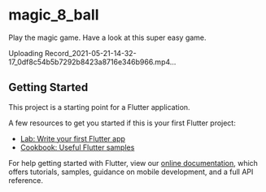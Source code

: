 # magic_8_ball

Play the magic game. Have a look at this super easy game.

Uploading Record_2021-05-21-14-32-17_0df8c54b5b7292b8423a8716e346b966.mp4…



## Getting Started

This project is a starting point for a Flutter application.

A few resources to get you started if this is your first Flutter project:

- [Lab: Write your first Flutter app](https://flutter.dev/docs/get-started/codelab)
- [Cookbook: Useful Flutter samples](https://flutter.dev/docs/cookbook)

For help getting started with Flutter, view our
[online documentation](https://flutter.dev/docs), which offers tutorials,
samples, guidance on mobile development, and a full API reference.
